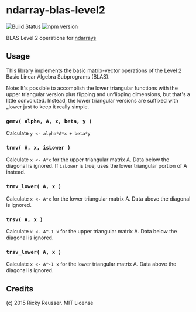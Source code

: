 # ndarray-blas-level2

[![Build Status](https://travis-ci.org/scijs/ndarray-blas-level2.svg?branch=master)](https://travis-ci.org/scijs/ndarray-blas-level2) [![npm version](https://badge.fury.io/js/ndarray-blas-level2.svg)](http://badge.fury.io/js/ndarray-blas-level2)

BLAS Level 2 operations for [ndarrays](https://github.com/scijs/ndarray)


## Usage

This library implements the basic matrix-vector operations of the Level 2 Basic Linear Algebra Subprograms (BLAS).

Note: It's possible to accomplish the lower triangular functions with the upper triangular version plus flipping and unflipping dimensions, but that's a little convoluted. Instead, the lower triangular versions are suffixed with \_lower just to keep it really simple.

### `gemv( alpha, A, x, beta, y )`
Calculate `y <- alpha*A*x + beta*y`

### `trmv( A, x, isLower )`
Calculate `x <- A*x` for the upper triangular matrix A. Data below the diagonal is ignored. If `isLower` is true, uses the lower triangular portion of A instead.

### `trmv_lower( A, x )`
Calculate `x <- A*x` for the lower triangular matrix A. Data above the diagonal is ignored.

### `trsv( A, x )`
Calculate `x <- A^-1 x` for the upper triangular matrix A. Data below the diagonal is ignored.

### `trsv_lower( A, x )`
Calculate `x <- A^-1 x` for the lower triangular matrix A. Data above the diagonal is ignored.

## Credits
(c) 2015 Ricky Reusser. MIT License
